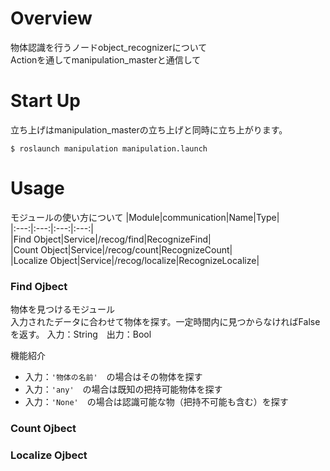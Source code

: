 # Overview  
物体認識を行うノードobject_recognizerについて  
Actionを通してmanipulation_masterと通信して  
  
# Start Up  
立ち上げはmanipulation_masterの立ち上げと同時に立ち上がります。  
  
    $ roslaunch manipulation manipulation.launch  
  
# Usage  
モジュールの使い方について
  |Module|communication|Name|Type|  
  |:---:|:---:|:---:|:---:|  
  |Find Object|Service|/recog/find|RecognizeFind|  
  |Count Object|Service|/recog/count|RecognizeCount|  
  |Localize Object|Service|/recog/localize|RecognizeLocalize|  
  
### Find Ojbect  
物体を見つけるモジュール  
入力されたデータに合わせて物体を探す。一定時間内に見つからなければFalseを返す。
入力：String　出力：Bool

機能紹介
- 入力：`'物体の名前'`　の場合はその物体を探す
- 入力：`'any'`　の場合は既知の把持可能物体を探す  
- 入力：`'None'`　の場合は認識可能な物（把持不可能も含む）を探す  

### Count Ojbect  

### Localize Ojbect  
